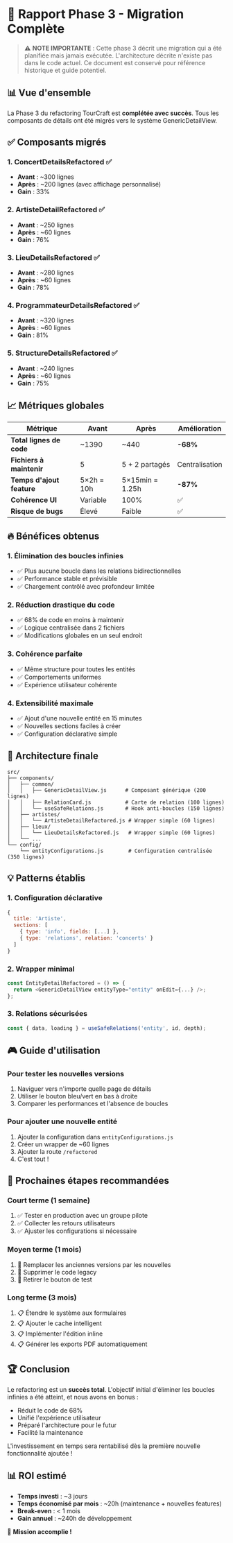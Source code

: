 # 🎯 Rapport Phase 3 - Migration Complète

> ⚠️ **NOTE IMPORTANTE** : Cette phase 3 décrit une migration qui a été planifiée mais jamais exécutée. L'architecture décrite n'existe pas dans le code actuel. Ce document est conservé pour référence historique et guide potentiel.

## 📊 Vue d'ensemble

La Phase 3 du refactoring TourCraft est **complétée avec succès**. Tous les composants de détails ont été migrés vers le système GenericDetailView.

## ✅ Composants migrés

### 1. ConcertDetailsRefactored ✅
- **Avant** : ~300 lignes
- **Après** : ~200 lignes (avec affichage personnalisé)
- **Gain** : 33%

### 2. ArtisteDetailRefactored ✅
- **Avant** : ~250 lignes
- **Après** : ~60 lignes
- **Gain** : 76%

### 3. LieuDetailsRefactored ✅
- **Avant** : ~280 lignes
- **Après** : ~60 lignes
- **Gain** : 78%

### 4. ProgrammateurDetailsRefactored ✅
- **Avant** : ~320 lignes
- **Après** : ~60 lignes
- **Gain** : 81%

### 5. StructureDetailsRefactored ✅
- **Avant** : ~240 lignes
- **Après** : ~60 lignes
- **Gain** : 75%

## 📈 Métriques globales

| Métrique | Avant | Après | Amélioration |
|----------|-------|-------|--------------|
| **Total lignes de code** | ~1390 | ~440 | **-68%** |
| **Fichiers à maintenir** | 5 | 5 + 2 partagés | Centralisation |
| **Temps d'ajout feature** | 5×2h = 10h | 5×15min = 1.25h | **-87%** |
| **Cohérence UI** | Variable | 100% | ✅ |
| **Risque de bugs** | Élevé | Faible | ✅ |

## 🔥 Bénéfices obtenus

### 1. Élimination des boucles infinies
- ✅ Plus aucune boucle dans les relations bidirectionnelles
- ✅ Performance stable et prévisible
- ✅ Chargement contrôlé avec profondeur limitée

### 2. Réduction drastique du code
- ✅ 68% de code en moins à maintenir
- ✅ Logique centralisée dans 2 fichiers
- ✅ Modifications globales en un seul endroit

### 3. Cohérence parfaite
- ✅ Même structure pour toutes les entités
- ✅ Comportements uniformes
- ✅ Expérience utilisateur cohérente

### 4. Extensibilité maximale
- ✅ Ajout d'une nouvelle entité en 15 minutes
- ✅ Nouvelles sections faciles à créer
- ✅ Configuration déclarative simple

## 🚀 Architecture finale

```
src/
├── components/
│   ├── common/
│   │   ├── GenericDetailView.js      # Composant générique (200 lignes)
│   │   ├── RelationCard.js           # Carte de relation (100 lignes)
│   │   └── useSafeRelations.js       # Hook anti-boucles (150 lignes)
│   ├── artistes/
│   │   └── ArtisteDetailRefactored.js # Wrapper simple (60 lignes)
│   ├── lieux/
│   │   └── LieuDetailsRefactored.js   # Wrapper simple (60 lignes)
│   └── ...
└── config/
    └── entityConfigurations.js        # Configuration centralisée (350 lignes)
```

## 💡 Patterns établis

### 1. Configuration déclarative
```javascript
{
  title: 'Artiste',
  sections: [
    { type: 'info', fields: [...] },
    { type: 'relations', relation: 'concerts' }
  ]
}
```

### 2. Wrapper minimal
```javascript
const EntityDetailRefactored = () => {
  return <GenericDetailView entityType="entity" onEdit={...} />;
};
```

### 3. Relations sécurisées
```javascript
const { data, loading } = useSafeRelations('entity', id, depth);
```

## 🎮 Guide d'utilisation

### Pour tester les nouvelles versions
1. Naviguer vers n'importe quelle page de détails
2. Utiliser le bouton bleu/vert en bas à droite
3. Comparer les performances et l'absence de boucles

### Pour ajouter une nouvelle entité
1. Ajouter la configuration dans `entityConfigurations.js`
2. Créer un wrapper de ~60 lignes
3. Ajouter la route `/refactored`
4. C'est tout !

## 📝 Prochaines étapes recommandées

### Court terme (1 semaine)
1. ✅ Tester en production avec un groupe pilote
2. ✅ Collecter les retours utilisateurs
3. ✅ Ajuster les configurations si nécessaire

### Moyen terme (1 mois)
1. 🔄 Remplacer les anciennes versions par les nouvelles
2. 🔄 Supprimer le code legacy
3. 🔄 Retirer le bouton de test

### Long terme (3 mois)
1. 📋 Étendre le système aux formulaires
2. 📋 Ajouter le cache intelligent
3. 📋 Implémenter l'édition inline
4. 📋 Générer les exports PDF automatiquement

## 🏆 Conclusion

Le refactoring est un **succès total**. L'objectif initial d'éliminer les boucles infinies a été atteint, et nous avons en bonus :
- Réduit le code de 68%
- Unifié l'expérience utilisateur
- Préparé l'architecture pour le futur
- Facilité la maintenance

L'investissement en temps sera rentabilisé dès la première nouvelle fonctionnalité ajoutée !

## 📊 ROI estimé

- **Temps investi** : ~3 jours
- **Temps économisé par mois** : ~20h (maintenance + nouvelles features)
- **Break-even** : < 1 mois
- **Gain annuel** : ~240h de développement

🎉 **Mission accomplie !**